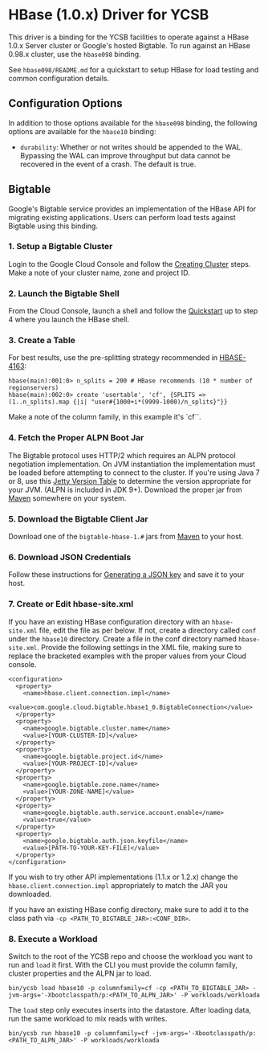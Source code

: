 <!--
Copyright (c) 2015-2016 YCSB contributors. All rights reserved.

Licensed under the Apache License, Version 2.0 (the "License"); you
may not use this file except in compliance with the License. You
may obtain a copy of the License at

http://www.apache.org/licenses/LICENSE-2.0

Unless required by applicable law or agreed to in writing, software
distributed under the License is distributed on an "AS IS" BASIS,
WITHOUT WARRANTIES OR CONDITIONS OF ANY KIND, either express or
implied. See the License for the specific language governing
permissions and limitations under the License. See accompanying
LICENSE file.
-->

# HBase (1.0.x) Driver for YCSB
This driver is a binding for the YCSB facilities to operate against a HBase 1.0.x Server cluster or Google's hosted Bigtable.
To run against an HBase 0.98.x cluster, use the `hbase098` binding.

See `hbase098/README.md` for a quickstart to setup HBase for load testing and common configuration details.

## Configuration Options
In addition to those options available for the `hbase098` binding, the following options are available for the `hbase10` binding:

* `durability`: Whether or not writes should be appended to the WAL. Bypassing the WAL can improve throughput but data cannot be recovered in the event of a crash. The default is true.

## Bigtable

Google's Bigtable service provides an implementation of the HBase API for migrating existing applications. Users can perform load tests against Bigtable using this binding.

### 1. Setup a Bigtable Cluster

Login to the Google Cloud Console and follow the [Creating Cluster](https://cloud.google.com/bigtable/docs/creating-cluster) steps. Make a note of your cluster name, zone and project ID.

### 2. Launch the Bigtable Shell

From the Cloud Console, launch a shell and follow the [Quickstart](https://cloud.google.com/bigtable/docs/quickstart) up to step 4 where you launch the HBase shell.

### 3. Create a Table

For best results, use the pre-splitting strategy recommended in [HBASE-4163](https://issues.apache.org/jira/browse/HBASE-4163):

```
hbase(main):001:0> n_splits = 200 # HBase recommends (10 * number of regionservers)
hbase(main):002:0> create 'usertable', 'cf', {SPLITS => (1..n_splits).map {|i| "user#{1000+i*(9999-1000)/n_splits}"}}
```

Make a note of the column family, in this example it's `cf``.

### 4. Fetch the Proper ALPN Boot Jar

The Bigtable protocol uses HTTP/2 which requires an ALPN protocol negotiation implementation. On JVM instantiation the implementation must be loaded before attempting to connect to the cluster. If you're using Java 7 or 8, use this [Jetty Version Table](http://www.eclipse.org/jetty/documentation/current/alpn-chapter.html#alpn-versions) to determine the version appropriate for your JVM. (ALPN is included in JDK 9+). Download the proper jar from [Maven](http://search.maven.org/#search%7Cgav%7C1%7Cg%3A%22org.mortbay.jetty.alpn%22%20AND%20a%3A%22alpn-boot%22) somewhere on your system.

### 5. Download the Bigtable Client Jar

Download one of the `bigtable-hbase-1.#` jars from [Maven](http://search.maven.org/#search%7Cga%7C1%7Ccom.google.cloud.bigtable) to your host.

### 6. Download JSON Credentials

Follow these instructions for [Generating a JSON key](https://cloud.google.com/bigtable/docs/installing-hbase-shell#service-account) and save it to your host.

### 7. Create or Edit hbase-site.xml

If you have an existing HBase configuration directory with an `hbase-site.xml` file, edit the file as per below. If not, create a directory called `conf` under the `hbase10` directory. Create a file in the conf directory named `hbase-site.xml`. Provide the following settings in the XML file, making sure to replace the bracketed examples with the proper values from your Cloud console.

```
<configuration>
  <property>
    <name>hbase.client.connection.impl</name>
    <value>com.google.cloud.bigtable.hbase1_0.BigtableConnection</value>
  </property>
  <property>
    <name>google.bigtable.cluster.name</name>
    <value>[YOUR-CLUSTER-ID]</value>
  </property>
  <property>
    <name>google.bigtable.project.id</name>
    <value>[YOUR-PROJECT-ID]</value>
  </property>
  <property>
    <name>google.bigtable.zone.name</name>
    <value>[YOUR-ZONE-NAME]</value>
  </property>
  <property>
    <name>google.bigtable.auth.service.account.enable</name>
    <value>true</value>
  </property>
  <property>
    <name>google.bigtable.auth.json.keyfile</name>
    <value>[PATH-TO-YOUR-KEY-FILE]</value>
  </property>
</configuration>
```

If you wish to try other API implementations (1.1.x or 1.2.x) change the `hbase.client.connection.impl` appropriately to match the JAR you downloaded.

If you have an existing HBase config directory, make sure to add it to the class path via `-cp <PATH_TO_BIGTABLE_JAR>:<CONF_DIR>`.

### 8. Execute a Workload

Switch to the root of the YCSB repo and choose the workload you want to run and `load` it first. With the CLI you must provide the column family, cluster properties and the ALPN jar to load.

```
bin/ycsb load hbase10 -p columnfamily=cf -cp <PATH_TO_BIGTABLE_JAR> -jvm-args='-Xbootclasspath/p:<PATH_TO_ALPN_JAR>' -P workloads/workloada

```

The `load` step only executes inserts into the datastore. After loading data, run the same workload to mix reads with writes.

```
bin/ycsb run hbase10 -p columnfamily=cf -jvm-args='-Xbootclasspath/p:<PATH_TO_ALPN_JAR>' -P workloads/workloada

```
